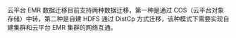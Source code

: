 云平台 EMR 数据迁移目前支持两种数据迁移，第一种是通过 COS（云平台对象存储）中转，第二种是自建 HDFS 通过 DistCp 方式迁移，该种模式下需要实现自建集群和云平台 EMR 集群的网络互通。